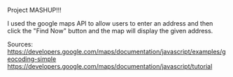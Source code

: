 Project MASHUP!!!

I used the google maps API to allow users to enter an address and then click the "Find Now" button and the map will display the given address.

Sources:
https://developers.google.com/maps/documentation/javascript/examples/geocoding-simple
https://developers.google.com/maps/documentation/javascript/tutorial